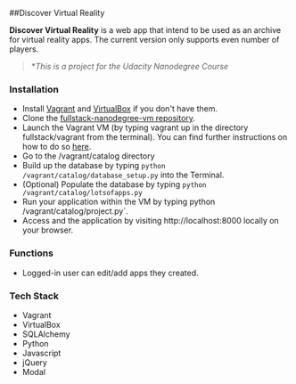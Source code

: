 ##Discover Virtual Reality

**Discover Virtual Reality** is a web app that intend to be used as an archive for virtual reality apps. 
The current version only supports even number of players. 

> \**This is a project for the Udacity Nanodegree Course*

### Installation

- Install [Vagrant](http://vagrantup.com/&sa=D&usg=AFQjCNG6JNacVfuVWWvW73K_E9bI2HhVLg) and [VirtualBox](https://www.virtualbox.org/&sa=D&usg=AFQjCNF57HxCWFrymJ4Nkbrs3KZIw_4WbA) if you don't have them.
- Clone the [fullstack-nanodegree-vm repository](https://github.com/minjiecode/fullstack-nanodegree-vm.git).
- Launch the Vagrant VM (by typing vagrant up in the directory fullstack/vagrant from the terminal). You can find further instructions on how to do so [here](https://www.udacity.com/wiki/ud088/vagrant&sa=D&usg=AFQjCNGjziK6w6-UY9XKG-UbQhv7GDwbzw).
- Go to the /vagrant/catalog directory
- Build up the database by typing `python /vagrant/catalog/database_setup.py` into the Terminal.
- (Optional) Populate the database by typing `python /vagrant/catalog/lotsofapps.py`
- Run your application within the VM by typing python /vagrant/catalog/project.py`. 
- Access and the application by visiting http://localhost:8000 locally on your browser. 


### Functions

- Logged-in user can edit/add apps they created.

### Tech Stack
- Vagrant
- VirtualBox
- SQLAlchemy
- Python
- Javascript
- jQuery
- Modal


